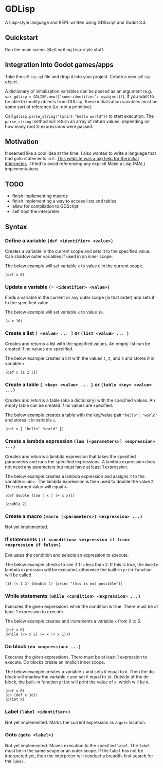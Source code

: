 # GDLisp
A Lisp-style language and REPL written using GDScript and Godot 3.3.

## Quickstart
Run the main scene. Start writing Lisp-style stuff.

## Integration into Godot games/apps
Take the `gdlisp.gd` file and drop it into your project. Create a new `gdlisp` object.

A dictionary of initialization variables can be passed as an argument (e.g. `var gdlisp = GDLISP.new({"some-identifier": myobject})`). If you want to be able to modify objects from GDLisp, these initialization variables must be some sort of reference (i.e. not a primitive). 

Call `gdlisp.parse_string('(print "hello world"))` to start execution. The `parse_string` method will return an array of return values, depending on how many root S-expressions were passed.

## Motivation
It seemed like a cool idea at the time. I also wanted to write a language that had goto statements in it. [This website was a big help for the initial interpreter.](https://norvig.com/lispy.html). I tried to avoid referencing any explicit Make a Lisp (MAL) implementations.

## TODO
- finish implementing macros
- finish implementing a way to access lists and tables
- allow for compilation to GDScript
- self host the interpreter

## Syntax

### Define a variable `(def <identifier> <value>)`
Creates a variable in the current scope and sets it to the specified value. Can shadow outer variables if used in an inner scope.

The below example will set variable `x` to value `0` in the current scope.

`(def x 0)`

### Update a variable `(= <identifier> <value>)`
Finds a variable in the current or any outer scope (in that order) and sets it to the specified value.

The below example will set variable `x` to value `10`.

`(= x 10)`

### Create a list `[ <value> ... ]` or `(list <value> ... )`
Creates and returns a list with the specified values. An empty list can be created if no values are specified.

The below example creates a list with the values `1`, `2`, and `3` and stores it in variable `x`.

`(def x [1 2 3])`

### Create a table `{ <key> <value> ... }` or `(table <key> <value> ...)`
Creates and returns a table (aka a dictionary) with the specified values. An empty table can be created if no values are specified.

The below example creates a table with the key/value pair `"hello": "world"` and stores it in variable `x`.

`(def x { "hello" "world" })`

### Create a lambda expression `(lam [<parameters>] <expression> ...)`
Creates and returns a lambda expression that takes the specified parameters and runs the specified expressions. A lambda expression does not need any parameters but must have at least 1 expression.

The below example creates a lambda expression and assigns it to the variable `double`. The lambda expression is then used to double the value `2`. The returned value will equal `4`.

```
(def double (lam [ x ] (+ x x)))

(double 2)
```

### Create a macro `(macro [<parameters>] <expression> ...)`
Not yet implemented.

### If statements `(if <condition> <expression if true> <expression if false>)`
Evaluates the condition and selects an expression to execute.

The below example checks to see if 1 is less than 2. If this is true, the `double` lambda expression will be executed, otherwise the built-in `print` function will be called.

`(if (< 1 2) (double 1) (print "this is not possible"))`

### While statements `(while <condition> <expression> ...)`
Executes the given expressions while the condition is true. There must be at least 1 expression to execute.

The below example creates and increments a variable `x` from 0 to 5.

```
(def x 0)
(while (<= x 5) (= x (+ x 1)))
```

### Do block `(do <expression> ...)`
Executes the given expressions. There must be at least 1 expression to execute. Do blocks create an implicit inner scope.

The below example creates a variable `x` and sets it equal to `0`. Then the do block will shadow the variable `x` and set it equal to `10`. Outside of the do block, the built-in function `print` will print the value of `x`, which will be `0`.

```
(def x 0)
(do (def x 10))
(print x)
```

### Label `(label <identifier>)`
Not yet implemented.
Marks the current expression as a `goto` location.

### Goto `(goto <label>)`
Not yet implemented.
Moves execution to the specified `label`. The `label` must be in the same scope or an outer scope. If the `label` has not be interpreted yet, then the interpreter will conduct a breadth-first search for the `label`.
